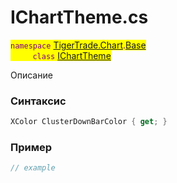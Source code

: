 
# IChartTheme.cs
<mark style="color:purple;">`namespace` [TigerTrade.Chart](../../../../TigerTrade.Chart.md).[Base](../../../../TigerTrade.Chart/Base.md)  
&nbsp;&nbsp;&nbsp;&nbsp;&nbsp;&nbsp;&nbsp;&nbsp;&nbsp;`class` [IChartTheme](../../IChartTheme.cs.md)

Описание

### Синтаксис
```csharp
XColor ClusterDownBarColor { get; }
```
### Пример  
```csharp
// example
```
